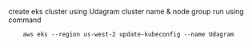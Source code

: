 create eks cluster using Udagram cluster name & node group
run using command 
```
    aws eks --region us-west-2 update-kubeconfig --name Udagram
```
